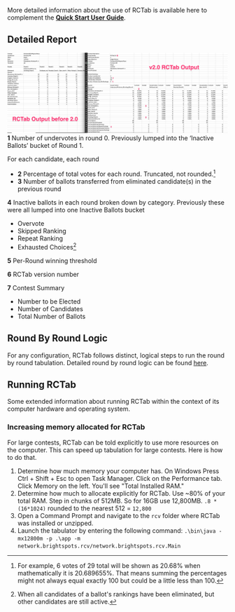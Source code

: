 More detailed information about the use of RCTab is available here to complement the [**Quick Start User Guide**](user_guide.md).

## Detailed Report
![Detailed Report](../images/detailed_report_comparison.jpg)
**1** Number of undervotes in round 0. Previously lumped into the ‘Inactive Ballots’ bucket of Round 1. 

For each candidate, each round

- **2**  Percentage of total votes for each round. Truncated, not rounded.[^vote_percentages]
- **3** Number of ballots transferred from eliminated candidate(s) in the previous round

[^vote_percentages]: For example, 6 votes of 29 total will be shown as 20.68% when mathematically it is 20.689655%. That means summing the percentages might not always equal exactly 100 but could be a little less than 100.
    

**4** Inactive ballots in each round broken down by category. Previously these were all lumped into one Inactive Ballots bucket

- Overvote
- Skipped Ranking
- Repeat Ranking
- Exhausted Choices[^exhausted_choices]

[^exhausted_choices]: When all candidates of a ballot's rankings have been eliminated, but other candidates are still active.

**5** Per-Round winning threshold

**6** RCTab version number

**7** Contest Summary

- Number to be Elected
- Number of Candidates
- Total Number of Ballots



## Round By Round Logic
For any configuration, RCTab follows distinct, logical steps to run the round by round tabulation. 
Detailed round by round logic can be found [here](../tdp/process_ranked_choice_voting_contest.md).

## Running RCTab
Some extended information about running RCTab within the context of its computer hardware and operating system.

### Increasing memory allocated for RCTab
For large contests, RCTab can be told explicitly to use more resources on the computer.
This can speed up tabulation for large contests. Here is how to do that.  

1. Determine how much memory your computer has. On Windows Press Ctrl + Shift + Esc to open Task Manager. Click on the Performance tab. Click Memory on the left. You'll see "Total Installed RAM." 
2. Determine how much to allocate explicitly for RCTab. Use ~80% of your total RAM. Step in chunks of 512MB. So for 16GB use 12,800MB. `.8 * (16*1024)` rounded to the nearest 512 = `12,800`  
3. Open a Command Prompt and navigate to the `rcv` folder where RCTab was installed or unzipped.
4. Launch the tabulator by entering the following command: `.\bin\java -mx12800m -p .\app -m network.brightspots.rcv/network.brightspots.rcv.Main`